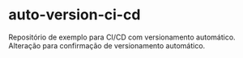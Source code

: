 # auto-version-ci-cd
Repositório de exemplo para CI/CD com versionamento automático.
Alteração para confirmação de versionamento automático.
